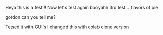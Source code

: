 Heya this is a test!!!
Now let's test again
booyahh 3rd test...
flavors of pie

gordon can you tell me?


Tetsed it with GUI's
I changed this with colab clone version
